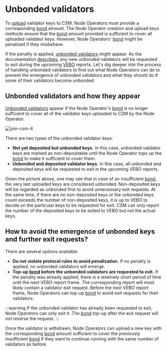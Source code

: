 # Unbonded validators

To [upload](/staking-modules/csm/join-csm#deposit-data-preparation-and-upload) validator keys to CSM, Node Operators must provide a corresponding [bond](../join-csm#bond) amount. The Node Operator creation and upload keys methods ensure that the [bond](../join-csm#bond) amount provided is sufficient to cover all uploaded validator keys. However, Node Operators' [bond](../join-csm#bond) might be penalized if they misbehave.

If the penalty is applied, [unbonded validators](/staking-modules/csm/join-csm#unbonded-validators) might appear. As the documentation [describes](/staking-modules/csm/join-csm#unbonded-validators), any new unbonded validators will be requested to exit during the upcoming [VEBO](/contracts/validators-exit-bus-oracle.md) reports. Let's dig deeper into the process of handling unbonded validators to find out what Node Operators can do to prevent the emergence of unbonded validators and what they should do if some of their validators become unbonded.

## Unbonded validators and how they appear

[Unbonded validators](../join-csm.md#unbonded-validators) appear if the Node Operator's [bond](../join-csm#bond) is no longer sufficient to cover all of the validator keys uploaded to CSM by the Node Operator.

![join-csm-4](../../../../static/img/csm/join-csm-4.png)

There are two types of the unbonded validator keys:

- **Not yet deposited but unbonded keys.** In this case, unbonded validator keys are marked as non-depositable until the Node Operator tops up the [bond](../join-csm#bond) to make it sufficient to cover them.
- **Unbonded and deposited validator keys.**  In this case, all unbonded and deposited keys will be requested to exit in the upcoming VEBO reports.

Given the picture above, one may see that in case of an insufficient [bond](../join-csm#bond), the very last uploaded keys are considered unbonded. Non-deposited keys will be regarded as unbonded first to avoid unnecessary exit requests. At the same time, if there are no non-deposited keys or the unbonded keys count exceeds the number of non-deposited keys, it is up to VEBO to decide on the particular keys to be requested for exit. CSM can only report the number of the deposited keys to be exited to VEBO but not the actual keys.


## How to avoid the emergence of unbonded keys and further exit requests?

There are several options available:

- **Do not violate protocol rules to avoid penalization.** If no penalty is applied, no unbonded validators will emerge.
- **Top-up [bond](../join-csm#bond) before the unbonded validators are requested to exit.** If the penalty was already applied, there is a relatively short period of time until the next VEBO report frame. The corresponding report will most likely contain a validator exit request. Before the next VEBO report frame, Node Operators can top-up [bond](../join-csm#bond) to avoid exit requests for their validators.

:::warning
If the unbonded validator has already been requested to exit, Node Operators can only exit it. The [bond](../join-csm#bond) top-up after the exit request will not reverse the request.
:::

Once the validator is withdrawn, Node Operators can upload a new key with the corresponding [bond](../join-csm#bond) amount sufficient to cover the previously insufficient [bond](../join-csm#bond) if they want to continue running with the same number of validators as before.
